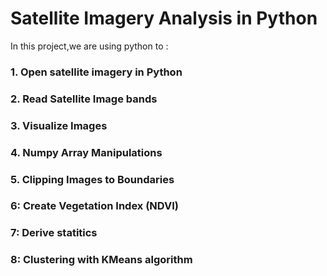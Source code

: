 # Satellite Imagery Analysis in Python

In this project,we are using python to : 

### 1. Open satellite imagery in Python 
### 2. Read Satellite Image bands
### 3. Visualize Images
### 4. Numpy Array Manipulations
### 5. Clipping Images to Boundaries
### 6: Create Vegetation Index (NDVI)
### 7: Derive statitics 
### 8: Clustering with KMeans algorithm
